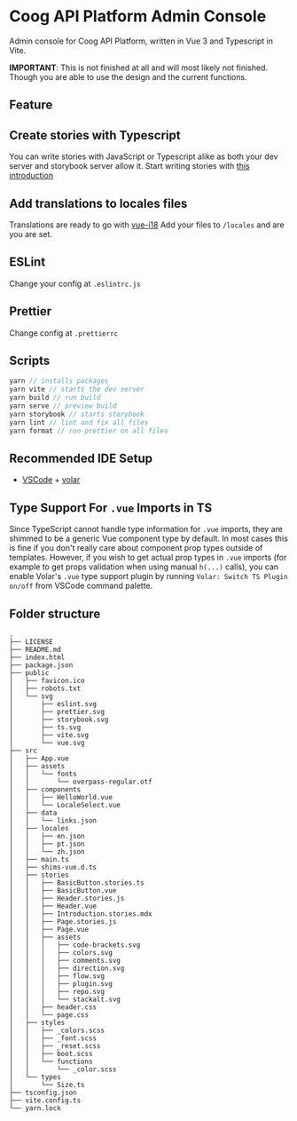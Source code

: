 # Coog API Platform Admin Console 

Admin console for Coog API Platform, written in Vue 3 and Typescript in Vite.

**IMPORTANT**: This is not finished at all and will most likely not finished. Though you are able to use the design and the current functions.

## Feature

## Create stories with Typescript

You can write stories with JavaScript or Typescript alike as both your dev server and storybook server allow it. Start writing stories with [this introduction](https://storybook.js.org/docs/react/writing-stories/introduction)

## Add translations to locales files

Translations are ready to go with [vue-i18](https://vue-i18n.intlify.dev/)
Add your files to `/locales` and are you are set.

## ESLint

Change your config at `.eslintrc.js`

## Prettier

Change config at `.prettierrc`

## Scripts

```js
yarn // installs packages
yarn vite // starts the dev server
yarn build // run build
yarn serve // preview build
yarn storybook // starts storybook
yarn lint // lint and fix all files
yarn format // run prettier on all files
```

## Recommended IDE Setup

- [VSCode](https://code.visualstudio.com/) + [volar](https://marketplace.visualstudio.com/items?itemName=johnsoncodehk.volar)

## Type Support For `.vue` Imports in TS

Since TypeScript cannot handle type information for `.vue` imports, they are shimmed to be a generic Vue component type by default. In most cases this is fine if you don't really care about component prop types outside of templates. However, if you wish to get actual prop types in `.vue` imports (for example to get props validation when using manual `h(...)` calls), you can enable Volar's `.vue` type support plugin by running `Volar: Switch TS Plugin on/off` from VSCode command palette.

## Folder structure

```asci
.
├── LICENSE
├── README.md
├── index.html
├── package.json
├── public
│   ├── favicon.ico
│   ├── robots.txt
│   └── svg
│       ├── eslint.svg
│       ├── prettier.svg
│       ├── storybook.svg
│       ├── ts.svg
│       ├── vite.svg
│       └── vue.svg
├── src
│   ├── App.vue
│   ├── assets
│   │   └── fonts
│   │       └── overpass-regular.otf
│   ├── components
│   │   ├── HelloWorld.vue
│   │   └── LocaleSelect.vue
│   ├── data
│   │   └── links.json
│   ├── locales
│   │   ├── en.json
│   │   ├── pt.json
│   │   └── zh.json
│   ├── main.ts
│   ├── shims-vue.d.ts
│   ├── stories
│   │   ├── BasicButton.stories.ts
│   │   ├── BasicButton.vue
│   │   ├── Header.stories.js
│   │   ├── Header.vue
│   │   ├── Introduction.stories.mdx
│   │   ├── Page.stories.js
│   │   ├── Page.vue
│   │   ├── assets
│   │   │   ├── code-brackets.svg
│   │   │   ├── colors.svg
│   │   │   ├── comments.svg
│   │   │   ├── direction.svg
│   │   │   ├── flow.svg
│   │   │   ├── plugin.svg
│   │   │   ├── repo.svg
│   │   │   └── stackalt.svg
│   │   ├── header.css
│   │   └── page.css
│   ├── styles
│   │   ├── _colors.scss
│   │   ├── _font.scss
│   │   ├── _reset.scss
│   │   ├── boot.scss
│   │   └── functions
│   │       └── _color.scss
│   └── types
│       └── Size.ts
├── tsconfig.json
├── vite.config.ts
└── yarn.lock
```
